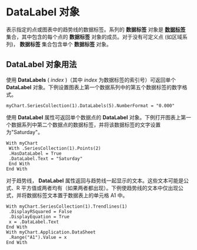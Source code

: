 
# DataLabel 对象

表示指定的点或图表中的趋势线的数据标签。系列的 **数据标签** 对象是 **[数据标签](597c7269-71ed-5dcc-af6b-34dc908e9d58.md)** 集合，其中包含的每个点的 **数据标签** 对象的成员。对于没有可定义点 (如区域系列)， **数据标签** 集合包含单个 **数据标签** 对象。


## DataLabel 对象用法

使用  **DataLabels** ( _index_ )（其中 _index_ 为数据标签的索引号）可返回单个 **DataLabel** 对象。下例设置图表上第一个数据系列中的第五个数据标签的数字格式。


```
myChart.SeriesCollection(1).DataLabels(5).NumberFormat = "0.000"
```

使用  **DataLabel** 属性可返回单个数据点的 **DataLabel** 对象。下例打开图表上第一个数据系列中第二个数据点的数据标签，并将该数据标签的文字设置为"Saturday"。




```
With myChart 
 With .SeriesCollection(1).Points(2) 
 .HasDataLabel = True 
 .DataLabel.Text = "Saturday" 
 End With 
End With
```

对于趋势线， **DataLabel** 属性返回与趋势线一起显示的文本。这些文本可能是公式、R 平方值或两者均有（如果两者都出现）。下例使趋势线的文本中仅出现公式，并将数据标签文本置于数据表上的单元格 A1 中。




```
With myChart.SeriesCollection(1).Trendlines(1) 
 .DisplayRSquared = False 
 .DisplayEquation = True 
 x = .DataLabel.Text 
End With 
With myChart.Application.DataSheet 
 .Range("A1").Value = x 
End With
```

